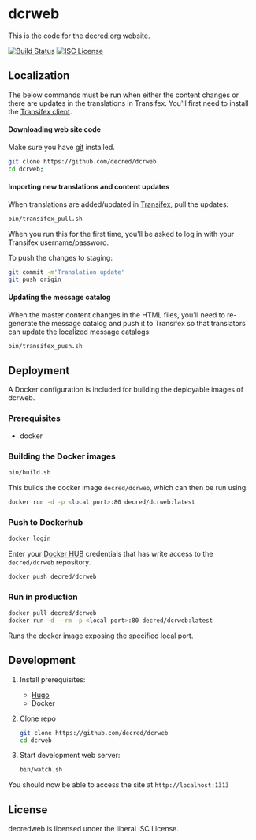 dcrweb
======

This is the code for the [decred.org](https://www.decred.org) website.

[![Build Status](https://travis-ci.org/decred/dcrweb.png?branch=master)](https://travis-ci.org/decred/dcrweb)
[![ISC License](http://img.shields.io/badge/license-ISC-blue.svg)](http://copyfree.org)


## Localization

The below commands must be run when either the content changes or there are updates in the translations in Transifex.  You'll first need to install the [Transifex client](https://docs.transifex.com/client/installing-the-client).

#### Downloading web site code

Make sure you have [git](https://git-scm.com/) installed.

```sh
git clone https://github.com/decred/dcrweb
cd dcrweb;
```

#### Importing new translations and content updates

When translations are added/updated in [Transifex](https://www.transifex.com/decred/), pull the updates:

```sh
bin/transifex_pull.sh
```

When you run this for the first time, you'll be asked to log in with your Transifex username/password.

To push the changes to staging:

```sh
git commit -m'Translation update'
git push origin
```

#### Updating the message catalog

When the master content changes in the HTML files, you'll need to re-generate the message catalog and push it to Transifex so that translators can update the localized message catalogs:

```sh
bin/transifex_push.sh
```

## Deployment

A Docker configuration is included for building the deployable images of dcrweb.

### Prerequisites
  - docker

### Building the Docker images

```sh
bin/build.sh
```
This builds the docker image `decred/dcrweb`, which can then be run using:

```sh
docker run -d -p <local port>:80 decred/dcrweb:latest
```

### Push to Dockerhub

```sh
docker login
```

Enter your [Docker HUB](https://hub.docker.com/) credentials that has write access to the `decred/dcrweb` repository.

```sh
docker push decred/dcrweb
```

### Run in production

```sh
docker pull decred/dcrweb
docker run -d --rm -p <local port>:80 decred/dcrweb:latest
```

Runs the docker image exposing the specified local port.

## Development

1. Install prerequisites:

   * [Hugo](https://gohugo.io/)
   * Docker

2. Clone repo
    ```sh
    git clone https://github.com/decred/dcrweb
    cd dcrweb
    ```

3. Start development web server:
    ```sh
    bin/watch.sh
    ```

You should now be able to access the site at `http://localhost:1313`

## License

decredweb is licensed under the liberal ISC License.